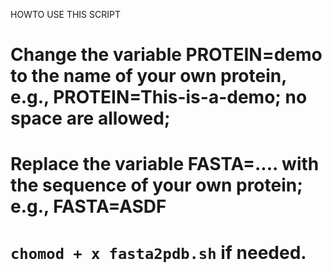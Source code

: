 HOWTO USE THIS SCRIPT
# Change the variable PROTEIN=demo to the name of your own protein, e.g., PROTEIN=This-is-a-demo; no space are allowed;
# Replace the variable FASTA=.... with the sequence of your own protein; e.g., FASTA=ASDF 
# `chomod + x fasta2pdb.sh` if needed.
